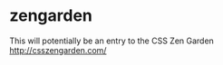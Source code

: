 zengarden
=========

This will potentially be an entry to the CSS Zen Garden http://csszengarden.com/
